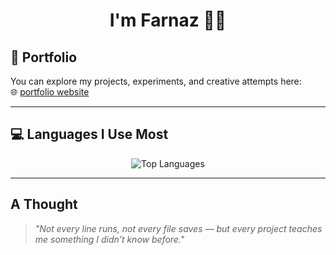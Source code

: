 <h1 align="center">I'm Farnaz 👩‍💻</h1>



## 🔗 Portfolio

You can explore my projects, experiments, and creative attempts here:  
🌐 [portfolio website](https://farnaztr.github.io/farnaz-portfolio/)

---

## 💻 Languages I Use Most

<p align="center">
  <img src="https://github-readme-stats.vercel.app/api/top-langs/?username=farnaztr&layout=compact&langs_count=8&theme=default" alt="Top Languages" />
</p>

---

## A Thought

> _"Not every line runs, not every file saves — but every project teaches me something I didn’t know before."_
